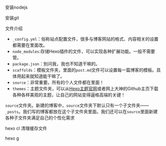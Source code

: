 安装nodejs

安装git



文件介绍

- `_config.yml`：俗称站点配置文件，很多与博客网站的格式、内容相关的设置都需要在里面改。
- `node_modules`:存储Hexo插件的文件，可以实现各种扩展功能。一般不需要管。
- `package.json`：别问我，我也不知道干嘛的。
- `scaffolds`：模板文件夹，里面的`post.md`文件可以设置每一篇博客的模板。具体用起来就知道能干嘛了。
- `source`：非常重要。所有的个人文件都在里面！
- `themes`：主题文件夹，可以从[Hexo主题官网](https://link.juejin.cn/?target=https%3A%2F%2Fhexo.io%2Fthemes%2F)或者网上大神的Github主页下载各种各样美观的主题，让自己的网站变得逼格高端的关键！

`source`文件夹。新建的博客中，`source`文件夹下默认只有一个子文件夹——`_posts`。我们写的博客都放在这个子文件夹里面。我们还可以在`source`里面新建各种子文件夹满足自己的个性化需求

hexo cl 清理缓存文件

hexo g 

